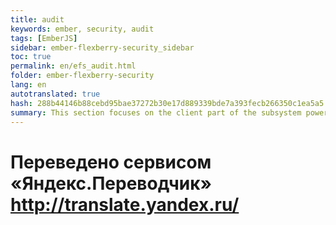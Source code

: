 ```yaml
--- 
title: audit 
keywords: ember, security, audit 
tags: [EmberJS] 
sidebar: ember-flexberry-security_sidebar 
toc: true 
permalink: en/efs_audit.html 
folder: ember-flexberry-security 
lang: en 
autotranslated: true 
hash: 288b44146b88cebd95bae37272b30e17d889339bde7a393fecb266350c1ea5a5 
summary: This section focuses on the client part of the subsystem powers and change audit data. 
--- 
```




 # Переведено сервисом «Яндекс.Переводчик» http://translate.yandex.ru/
